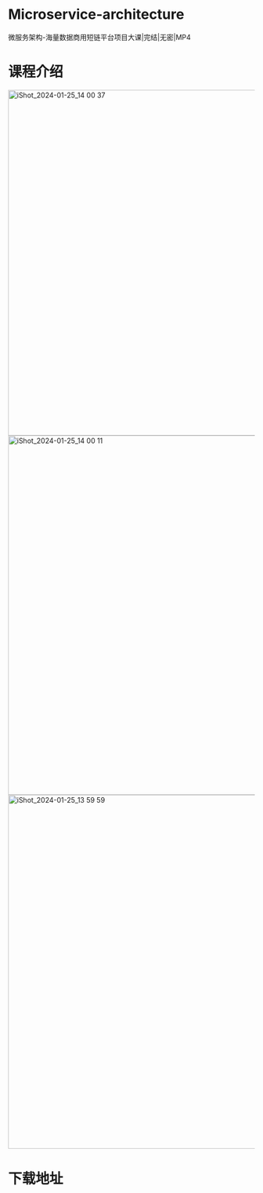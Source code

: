 # Microservice-architecture
微服务架构-海量数据商用短链平台项目大课|完结|无密|MP4

# 课程介绍
<img width="704" alt="iShot_2024-01-25_14 00 37" src="https://github.com/smallpig1973/Microservice-architecture/assets/91378327/3cb77c0e-8474-4c05-bcc2-1b79ac76426f">
<img width="732" alt="iShot_2024-01-25_14 00 11" src="https://github.com/smallpig1973/Microservice-architecture/assets/91378327/89268584-3519-48c0-a3a9-e66a6cef13c6">
<img width="721" alt="iShot_2024-01-25_13 59 59" src="https://github.com/smallpig1973/Microservice-architecture/assets/91378327/aacecd4a-45c3-496d-a3e4-97193d12b731">

# 下载地址

